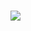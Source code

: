 # <a href="https://www.steamidfinder.com/lookup/76561199035956098/"><img src="https://www.steamidfinder.com/signature/76561199035956098.png" /></a>

